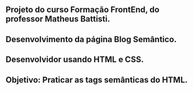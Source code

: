 ## Projeto do curso Formação FrontEnd, do professor Matheus Battisti.
## Desenvolvimento da página Blog Semântico.
## Desenvolvidor usando HTML e CSS.
## Objetivo: Praticar as tags semânticas do HTML.
